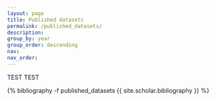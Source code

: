 ```yaml
---
layout: page
title: Published datasets
permalink: /published_datasets/
description:
group_by: year
group_order: descending
nav:
nav_order:
---
```



<!-- _pages/published_datasets.md -->

TEST TEST



<div id="publicationList" class="publications">
 
{% bibliography -f published_datasets {{ site.scholar.bibliography }} %}

</div>